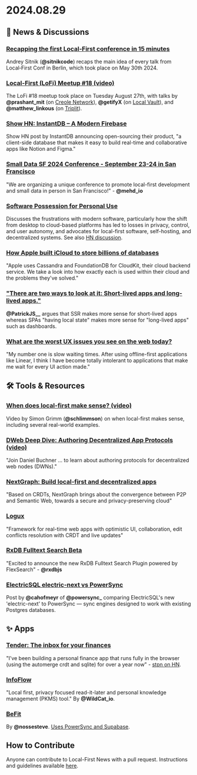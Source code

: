 # 2024.08.29

## 📰 News & Discussions 

### [Recapping the first Local‑First conference in 15 minutes](https://evilmartians.com/chronicles/recapping-the-first-local-first-conference-in-15-minutes)
Andrey Sitnik (**@sitnikcode**) recaps the main idea of every talk from Local‑First Conf in Berlin, which took place on May 30th 2024.

### [Local-First (LoFi) Meetup #18 (video)](https://www.youtube.com/watch?v=F6a78MtPUSw&list=PLTbD2QA-VMnXFsLbuPGz1H-Najv9MD2-H&index=22)
The LoFi #18 meetup took place on Tuesday August 27th, with talks by **@prashant_mit** (on [Creole Network](https://shovel.company/)), **@getifyX** (on [Local Vault](https://github.com/mylofi/local-vault)), and **@matthew_linkous** (on [Triplit](https://www.triplit.dev/)). 

### [Show HN: InstantDB – A Modern Firebase](https://news.ycombinator.com/item?id=41322281)
Show HN post by InstantDB announcing open-sourcing their product, "a client-side database that makes it easy to build real-time and collaborative apps like Notion and Figma."

### [Small Data SF 2024 Conference - September 23-24 in San Francisco](https://www.smalldatasf.com/2024/)
"We are organizing a unique conference to promote local-first development and small data in person in San Francisco!" - **@mehd_io**

### [Software Possession for Personal Use](https://olano.dev/blog/software-possession-for-personal-use/)
Discusses the frustrations with modern software, particularly how the shift from desktop to cloud-based platforms has led to losses in privacy, control, and user autonomy, and advocates for local-first software, self-hosting, and decentralized systems. See also [HN discussion](https://news.ycombinator.com/item?id=41300888).

### [How Apple built iCloud to store billions of databases](https://read.engineerscodex.com/p/how-apple-built-icloud-to-store-billions)
"Apple uses Cassandra and FoundationDB for CloudKit, their cloud backend service. We take a look into how exactly each is used within their cloud and the problems they've solved."

### ["There are two ways to look at it: Short-lived apps and long-lived apps."](https://x.com/PatrickJS__/status/1827484768902246833)
**@PatrickJS\_\_** argues that SSR makes more sense for short-lived apps whereas SPAs "having local state" makes more sense for "long-lived apps" such as dashboards.

### [What are the worst UX issues you see on the web today?](https://www.reddit.com/r/UXDesign/comments/1f3hr8x/what_are_the_worst_ux_issues_you_see_on_the_web/)
"My number one is slow waiting times. After using offline-first applications like Linear, I think I have become totally intolerant to applications that make me wait for every UI action made."


## 🛠️ Tools & Resources

### [When does local-first make sense? (video)](https://www.youtube.com/watch?v=vLRtC53rwCg)
Video by Simon Grimm (**@schlimmson**) on when local-first makes sense, including several real-world examples.

### [DWeb Deep Dive: Authoring Decentralized App Protocols (video)](https://www.youtube.com/watch?v=Wh5Cndgcc_E)
"Join Daniel Buchner ... to learn about authoring protocols for decentralized web nodes (DWNs)."

### [NextGraph: Build local-first and decentralized apps](https://nextgraph.org/)
"Based on CRDTs, NextGraph brings about the convergence between P2P and Semantic Web, towards a secure and privacy-preserving cloud"

### [Logux](https://logux.org/)
"Framework for real-time web apps with optimistic UI, collaboration, edit conflicts resolution with CRDT and live updates"

### [RxDB Fulltext Search Beta](https://rxdb.info/fulltext-search.html)
"Excited to announce the new RxDB Fulltext Search Plugin powered by FlexSearch" - **@rxdbjs**

### [ElectricSQL electric-next vs PowerSync](https://www.powersync.com/blog/electricsql-electric-next-vs-powersync)
Post by **@cahofmeyr** of **@powersync_** comparing ElectricSQL's new 'electric-next' to PowerSync — sync engines designed to work with existing Postgres databases.


## ✨ Apps

### [Tender: The inbox for your finances](https://tender.run/)
"I’ve been building a personal finance app that runs fully in the browser (using the automerge crdt and sqlite) for over a year now" - [stpn on HN](https://news.ycombinator.com/item?id=41343192).

### [InfoFlow](https://www.infoflow.app/)
"Local first, privacy focused read-it-later and personal knowledge management (PKMS) tool." By **@WildCat_io**.

### [BeFit](https://trybefit.app/)
By **@nossesteve**. [Uses PowerSync and Supabase](https://x.com/nossesteve/status/1828119128168878219).


## How to Contribute
Anyone can contribute to Local-First News with a pull request. Instructions and guidelines available [here](https://github.com/localfirstnews/localfirstnews).

